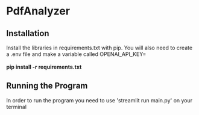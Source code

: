 # PdfAnalyzer
<h2>Installation</h2>
<tab>Install the libraries in requirements.txt with pip. You will also need to create a .env file and make a variable called OPENAI_API_KEY=<APIKEY></tab>
<br> 
<br><b>pip install -r requirements.txt</b>
<br>
<h2>Running the Program</h2>
<tab>In order to run the program you need to use 'streamlit run main.py' on your terminal</tab>
